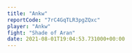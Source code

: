 ```yaml
---
title: "Ankw"
reportCode: "7rC4GqTLR3pgZQxc"
player: "Ankw"
fight: "Shade of Aran"
date: 2021-08-01T19:04:53.731000+00:00
---
```

